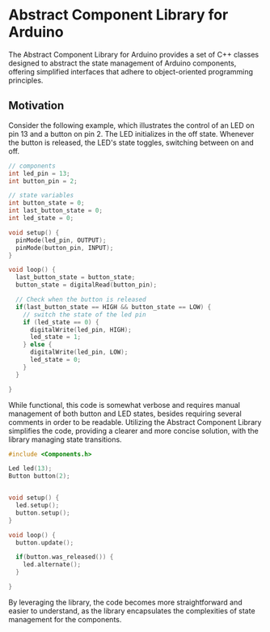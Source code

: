 # Abstract Component Library for Arduino

The Abstract Component Library for Arduino provides a set of C++ classes designed to abstract the state management of Arduino components, offering simplified interfaces that adhere to object-oriented programming principles.

## Motivation

Consider the following example, which illustrates the control of an LED on pin 13 and a button on pin 2. The LED initializes in the off state. Whenever the button is released, the LED's state toggles, switching between on and off.

```cpp
// components
int led_pin = 13;
int button_pin = 2;

// state variables
int button_state = 0;
int last_button_state = 0;
int led_state = 0;

void setup() {
  pinMode(led_pin, OUTPUT);
  pinMode(button_pin, INPUT);
}

void loop() {
  last_button_state = button_state;
  button_state = digitalRead(button_pin);

  // Check when the button is released
  if(last_button_state == HIGH && button_state == LOW) {
    // switch the state of the led pin
    if (led_state == 0) {
      digitalWrite(led_pin, HIGH);
      led_state = 1;
    } else {
      digitalWrite(led_pin, LOW);
      led_state = 0;
    }
  }

}
```

While functional, this code is somewhat verbose and requires manual management of both button and LED states, besides requiring several comments in order to be readable. Utilizing the Abstract Component Library simplifies the code, providing a clearer and more concise solution, with the library managing state transitions.

```cpp
#include <Components.h>

Led led(13);
Button button(2);


void setup() {
  led.setup();
  button.setup();
}

void loop() {
  button.update();

  if(button.was_released()) {
    led.alternate();
  }

}

```

By leveraging the library, the code becomes more straightforward and easier to understand, as the library encapsulates the complexities of state management for the components.
